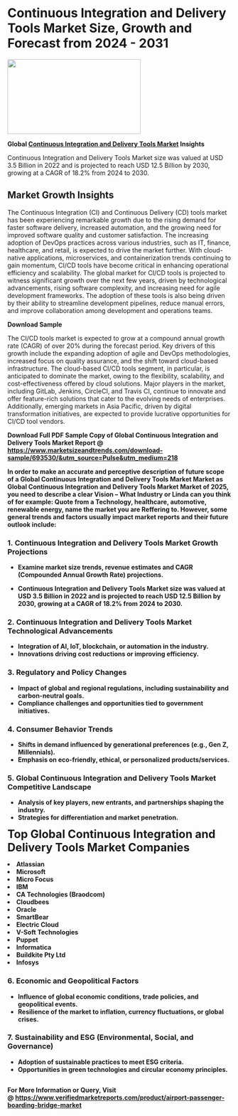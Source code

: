 <H1>Continuous Integration and Delivery Tools Market Size, Growth and Forecast from 2024 - 2031</H1><img class="aligncenter size-medium wp-image-584254" src="https://thirdeyenews.in/wp-content/uploads/2024/09/Global-Market-Research-300x168.jpeg" alt="" width="300" height="168" /><p><strong>Global&nbsp;<a href="https://www.marketsizeandtrends.com/download-sample/693530/&amp;utm_source=Pulse&amp;utm_medium=218">Continuous Integration and Delivery Tools Market</a> Insights</strong></p><p>Continuous Integration and Delivery Tools Market size was valued at USD 3.5 Billion in 2022 and is projected to reach USD 12.5 Billion by 2030, growing at a CAGR of 18.2% from 2024 to 2030.</p><p><h2>Market Growth Insights</h2> <p>The Continuous Integration (CI) and Continuous Delivery (CD) tools market has been experiencing remarkable growth due to the rising demand for faster software delivery, increased automation, and the growing need for improved software quality and customer satisfaction. The increasing adoption of DevOps practices across various industries, such as IT, finance, healthcare, and retail, is expected to drive the market further. With cloud-native applications, microservices, and containerization trends continuing to gain momentum, CI/CD tools have become critical in enhancing operational efficiency and scalability. The global market for CI/CD tools is projected to witness significant growth over the next few years, driven by technological advancements, rising software complexity, and increasing need for agile development frameworks. The adoption of these tools is also being driven by their ability to streamline development pipelines, reduce manual errors, and improve collaboration among development and operations teams.</p> <p><strong>Download Sample</strong></p> <p>The CI/CD tools market is expected to grow at a compound annual growth rate (CAGR) of over 20% during the forecast period. Key drivers of this growth include the expanding adoption of agile and DevOps methodologies, increased focus on quality assurance, and the shift toward cloud-based infrastructure. The cloud-based CI/CD tools segment, in particular, is anticipated to dominate the market, owing to the flexibility, scalability, and cost-effectiveness offered by cloud solutions. Major players in the market, including GitLab, Jenkins, CircleCI, and Travis CI, continue to innovate and offer feature-rich solutions that cater to the evolving needs of enterprises. Additionally, emerging markets in Asia Pacific, driven by digital transformation initiatives, are expected to provide lucrative opportunities for CI/CD tool vendors.</p> <p><strong></p><p><span class=""><strong>Download Full PDF Sample Copy of Global Continuous Integration and Delivery Tools Market Report</strong> @ <a href="https://www.marketsizeandtrends.com/download-sample/693530/&amp;utm_source=Pulse&amp;utm_medium=218" target="_blank">https://www.marketsizeandtrends.com/download-sample/693530/&amp;utm_source=Pulse&amp;utm_medium=218</a></span></p><p>In order to make an accurate and perceptive description of future scope of a Global&nbsp;Continuous Integration and Delivery Tools Market Market as Global&nbsp;Continuous Integration and Delivery Tools Market Market of 2025, you need to describe a clear Vision &ndash; What Industry or Linda can you think of for example: Quote from a Technology, healthcare, automotive, renewable energy, name the market you are Reffering to. However, some general trends and factors usually impact market reports and their future outlook include:</p><h3>1.&nbsp;<strong>Continuous Integration and Delivery Tools Market Growth Projections</strong></h3><ul><li>Examine market size trends, revenue estimates and CAGR (Compounded Annual Growth Rate) projections.</li><li><p>Continuous Integration and Delivery Tools Market size was valued at USD 3.5 Billion in 2022 and is projected to reach USD 12.5 Billion by 2030, growing at a CAGR of 18.2% from 2024 to 2030.</p></li></ul><h3>2.&nbsp;<strong>Continuous Integration and Delivery Tools Market Technological Advancements</strong></h3><ul><li>Integration of AI, IoT, blockchain, or automation in the industry.</li><li>Innovations driving cost reductions or improving efficiency.</li></ul><h3>3.&nbsp;<strong>Regulatory and Policy Changes</strong></h3><ul><li>Impact of global and regional regulations, including sustainability and carbon-neutral goals.</li><li>Compliance challenges and opportunities tied to government initiatives.</li></ul><h3>4.&nbsp;<strong>Consumer Behavior Trends</strong></h3><ul><li>Shifts in demand influenced by generational preferences (e.g., Gen Z, Millennials).</li><li>Emphasis on eco-friendly, ethical, or personalized products/services.</li></ul><h3>5.&nbsp;<strong>Global Continuous Integration and Delivery Tools Market Competitive Landscape</strong></h3><ul><li>Analysis of key players, new entrants, and partnerships shaping the industry.</li><li>Strategies for differentiation and market penetration.</li></ul><p data-pm-slice="1 1 []"><span style="color: inherit; font-family: inherit; font-size: 25px;">Top Global Continuous Integration and Delivery Tools Market Companies</span></p><div class="" data-test-id=""><p><li>Atlassian</li><li> Microsoft</li><li> Micro Focus</li><li> IBM</li><li> CA Technologies (Braodcom)</li><li> Cloudbees</li><li> Oracle</li><li> SmartBear</li><li> Electric Cloud</li><li> V-Soft Technologies</li><li> Puppet</li><li> Informatica</li><li> Buildkite Pty Ltd</li><li> Infosys</li></p></div><h3>6.&nbsp;<strong>Economic and Geopolitical Factors</strong></h3><ul><li>Influence of global economic conditions, trade policies, and geopolitical events.</li><li>Resilience of the market to inflation, currency fluctuations, or global crises.</li></ul><h3>7.&nbsp;<strong>Sustainability and ESG (Environmental, Social, and Governance)</strong></h3><ul><li>Adoption of sustainable practices to meet ESG criteria.</li><li>Opportunities in green technologies and circular economy principles.</li></ul><h2><strong style="font-size: 14px;">For More Information or Query, Visit @&nbsp;</strong><a style="background-color: #ffffff; font-size: 14px;" href="https://www.marketsizeandtrends.com/report/continuous-integration-and-delivery-tools-market/" target="_blank">https://www.verifiedmarketreports.com/product/airport-passenger-boarding-bridge-market</a></h2>
